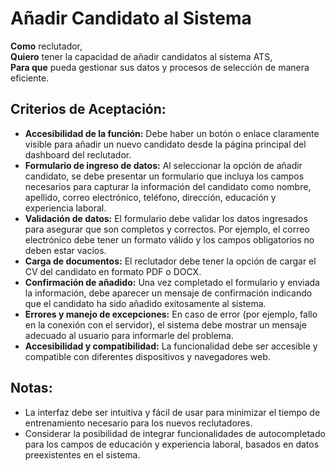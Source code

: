 # Añadir Candidato al Sistema

**Como** reclutador,  
**Quiero** tener la capacidad de añadir candidatos al sistema ATS,  
**Para que** pueda gestionar sus datos y procesos de selección de manera eficiente.

## Criterios de Aceptación:

- **Accesibilidad de la función:** Debe haber un botón o enlace claramente visible para añadir un nuevo candidato desde la página principal del dashboard del reclutador.
- **Formulario de ingreso de datos:** Al seleccionar la opción de añadir candidato, se debe presentar un formulario que incluya los campos necesarios para capturar la información del candidato como nombre, apellido, correo electrónico, teléfono, dirección, educación y experiencia laboral.
- **Validación de datos:** El formulario debe validar los datos ingresados para asegurar que son completos y correctos. Por ejemplo, el correo electrónico debe tener un formato válido y los campos obligatorios no deben estar vacíos.
- **Carga de documentos:** El reclutador debe tener la opción de cargar el CV del candidato en formato PDF o DOCX.
- **Confirmación de añadido:** Una vez completado el formulario y enviada la información, debe aparecer un mensaje de confirmación indicando que el candidato ha sido añadido exitosamente al sistema.
- **Errores y manejo de excepciones:** En caso de error (por ejemplo, fallo en la conexión con el servidor), el sistema debe mostrar un mensaje adecuado al usuario para informarle del problema.
- **Accesibilidad y compatibilidad:** La funcionalidad debe ser accesible y compatible con diferentes dispositivos y navegadores web.

## Notas:

- La interfaz debe ser intuitiva y fácil de usar para minimizar el tiempo de entrenamiento necesario para los nuevos reclutadores.
- Considerar la posibilidad de integrar funcionalidades de autocompletado para los campos de educación y experiencia laboral, basados en datos preexistentes en el sistema.